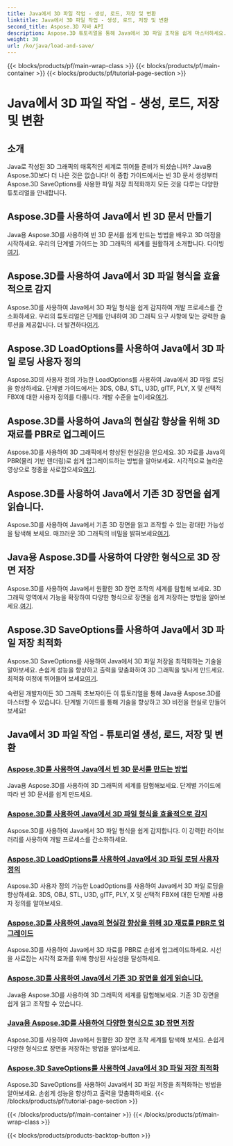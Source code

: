 ```yaml
---
title: Java에서 3D 파일 작업 - 생성, 로드, 저장 및 변환
linktitle: Java에서 3D 파일 작업 - 생성, 로드, 저장 및 변환
second_title: Aspose.3D 자바 API
description: Aspose.3D 튜토리얼을 통해 Java에서 3D 파일 조작을 쉽게 마스터하세요. 단계별 가이드를 사용하여 쉽게 3D 파일을 생성, 로드, 저장 및 변환하세요.
weight: 30
url: /ko/java/load-and-save/
---
```


{{< blocks/products/pf/main-wrap-class >}}
{{< blocks/products/pf/main-container >}}
{{< blocks/products/pf/tutorial-page-section >}}

# Java에서 3D 파일 작업 - 생성, 로드, 저장 및 변환


## 소개

Java로 작성된 3D 그래픽의 매혹적인 세계로 뛰어들 준비가 되셨습니까? Java용 Aspose.3D보다 더 나은 것은 없습니다! 이 종합 가이드에서는 빈 3D 문서 생성부터 Aspose.3D SaveOptions를 사용한 파일 저장 최적화까지 모든 것을 다루는 다양한 튜토리얼을 안내합니다.

## Aspose.3D를 사용하여 Java에서 빈 3D 문서 만들기

 Java용 Aspose.3D를 사용하여 빈 3D 문서를 쉽게 만드는 방법을 배우고 3D 여정을 시작하세요. 우리의 단계별 가이드는 3D 그래픽의 세계를 원활하게 소개합니다. 다이빙[여기](./create-empty-3d-document/).

## Aspose.3D를 사용하여 Java에서 3D 파일 형식을 효율적으로 감지

 Aspose.3D를 사용하여 Java에서 3D 파일 형식을 쉽게 감지하여 개발 프로세스를 간소화하세요. 우리의 튜토리얼은 단계를 안내하여 3D 그래픽 요구 사항에 맞는 강력한 솔루션을 제공합니다. 더 발견하다[여기](./detect-3d-file-formats/).

## Aspose.3D LoadOptions를 사용하여 Java에서 3D 파일 로딩 사용자 정의

Aspose.3D의 사용자 정의 가능한 LoadOptions를 사용하여 Java에서 3D 파일 로딩을 향상하세요. 단계별 가이드에서는 3DS, OBJ, STL, U3D, glTF, PLY, X 및 선택적 FBX에 대한 사용자 정의를 다룹니다. 개발 수준을 높이세요[여기](./customize-3d-file-loading/).

## Aspose.3D를 사용하여 Java의 현실감 향상을 위해 3D 재료를 PBR로 업그레이드

 Aspose.3D를 사용하여 3D 그래픽에서 향상된 현실감을 얻으세요. 3D 자료를 Java의 PBR(물리 기반 렌더링)로 쉽게 업그레이드하는 방법을 알아보세요. 시각적으로 놀라운 영상으로 청중을 사로잡으세요[여기](./upgrade-materials-to-pbr/).

## Aspose.3D를 사용하여 Java에서 기존 3D 장면을 쉽게 읽습니다.

 Aspose.3D를 사용하여 Java에서 기존 3D 장면을 읽고 조작할 수 있는 광대한 가능성을 탐색해 보세요. 매끄러운 3D 그래픽의 비밀을 밝혀보세요[여기](./read-existing-3d-scenes/).

## Java용 Aspose.3D를 사용하여 다양한 형식으로 3D 장면 저장

 Aspose.3D를 사용하여 Java에서 원활한 3D 장면 조작의 세계를 탐험해 보세요. 3D 그래픽 영역에서 기능을 확장하여 다양한 형식으로 장면을 쉽게 저장하는 방법을 알아보세요.[여기](./save-3d-scenes/).

## Aspose.3D SaveOptions를 사용하여 Java에서 3D 파일 저장 최적화

 Aspose.3D SaveOptions를 사용하여 Java에서 3D 파일 저장을 최적화하는 기술을 알아보세요. 손쉽게 성능을 향상하고 출력을 맞춤화하여 3D 그래픽을 빛나게 만드세요. 최적화 여정에 뛰어들어 보세요[여기](./optimize-3d-file-saving/).

숙련된 개발자이든 3D 그래픽 초보자이든 이 튜토리얼을 통해 Java용 Aspose.3D를 마스터할 수 있습니다. 단계별 가이드를 통해 기술을 향상하고 3D 비전을 현실로 만들어보세요!
## Java에서 3D 파일 작업 - 튜토리얼 생성, 로드, 저장 및 변환
### [Aspose.3D를 사용하여 Java에서 빈 3D 문서를 만드는 방법](./create-empty-3d-document/)
Java용 Aspose.3D를 사용하여 3D 그래픽의 세계를 탐험해보세요. 단계별 가이드에 따라 빈 3D 문서를 쉽게 만드세요.
### [Aspose.3D를 사용하여 Java에서 3D 파일 형식을 효율적으로 감지](./detect-3d-file-formats/)
Aspose.3D를 사용하여 Java에서 3D 파일 형식을 쉽게 감지합니다. 이 강력한 라이브러리를 사용하여 개발 프로세스를 간소화하세요.
### [Aspose.3D LoadOptions를 사용하여 Java에서 3D 파일 로딩 사용자 정의](./customize-3d-file-loading/)
Aspose.3D 사용자 정의 가능한 LoadOptions를 사용하여 Java에서 3D 파일 로딩을 향상하세요. 3DS, OBJ, STL, U3D, glTF, PLY, X 및 선택적 FBX에 대한 단계별 사용자 정의를 알아보세요.
### [Aspose.3D를 사용하여 Java의 현실감 향상을 위해 3D 재료를 PBR로 업그레이드](./upgrade-materials-to-pbr/)
Aspose.3D를 사용하여 Java에서 3D 자료를 PBR로 손쉽게 업그레이드하세요. 시선을 사로잡는 시각적 효과를 위해 향상된 사실성을 달성하세요.
### [Aspose.3D를 사용하여 Java에서 기존 3D 장면을 쉽게 읽습니다.](./read-existing-3d-scenes/)
Java용 Aspose.3D를 사용하여 3D 그래픽의 세계를 탐험해보세요. 기존 3D 장면을 쉽게 읽고 조작할 수 있습니다.
### [Java용 Aspose.3D를 사용하여 다양한 형식으로 3D 장면 저장](./save-3d-scenes/)
Aspose.3D를 사용하여 Java에서 원활한 3D 장면 조작 세계를 탐색해 보세요. 손쉽게 다양한 형식으로 장면을 저장하는 방법을 알아보세요.
### [Aspose.3D SaveOptions를 사용하여 Java에서 3D 파일 저장 최적화](./optimize-3d-file-saving/)
Aspose.3D SaveOptions를 사용하여 Java에서 3D 파일 저장을 최적화하는 방법을 알아보세요. 손쉽게 성능을 향상하고 출력을 맞춤화하세요.
{{< /blocks/products/pf/tutorial-page-section >}}

{{< /blocks/products/pf/main-container >}}
{{< /blocks/products/pf/main-wrap-class >}}

{{< blocks/products/products-backtop-button >}}
